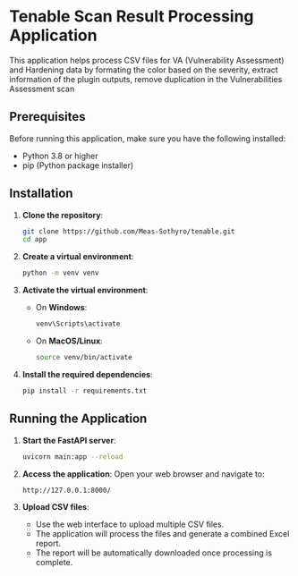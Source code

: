 # Tenable Scan Result Processing Application

This application helps process CSV files for VA (Vulnerability Assessment) and Hardening data by formating the color based on the severity, extract information of the plugin outputs, remove duplication in the Vulnerabilities Assessment scan

## Prerequisites

Before running this application, make sure you have the following installed:

- Python 3.8 or higher
- pip (Python package installer)

## Installation

1. **Clone the repository**:
    ```bash
    git clone https://github.com/Meas-Sothyro/tenable.git
    cd app
    ```

2. **Create a virtual environment**:
    ```bash
    python -m venv venv
    ```

3. **Activate the virtual environment**:
   - On **Windows**:
     ```bash
     venv\Scripts\activate
     ```
   - On **MacOS/Linux**:
     ```bash
     source venv/bin/activate
     ```

4. **Install the required dependencies**:
    ```bash
    pip install -r requirements.txt
    ```

## Running the Application

1. **Start the FastAPI server**:
    ```bash
    uvicorn main:app --reload
    ```

2. **Access the application**:
    Open your web browser and navigate to:
    ```
    http://127.0.0.1:8000/
    ```

3. **Upload CSV files**:
    - Use the web interface to upload multiple CSV files.
    - The application will process the files and generate a combined Excel report.
    - The report will be automatically downloaded once processing is complete.
